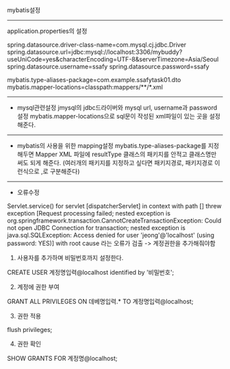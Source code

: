 mybatis설정

---
application.properties의 설정

spring.datasource.driver-class-name=com.mysql.cj.jdbc.Driver
spring.datasource.url=jdbc:mysql://localhost:3306/mybuddy?useUniCode=yes&characterEncoding=UTF-8&serverTimezone=Asia/Seoul
spring.datasource.username=ssafy
spring.datasource.password=ssafy

mybatis.type-aliases-package=com.example.ssafytask01.dto
mybatis.mapper-locations=classpath:mappers/**/*.xml

---


* mysql관련설정
jmysql의 jdbc드라이버와 mysql url, username과 password 설정
mybatis.mapper-locations으로 sql문이 작성된 xml파일이 있는 곳을 설정해준다.

---

* mybatis의 사용을 위한 mapping설정
mybatis.type-aliases-package를 지정해두면 Mapper XML 파일에 resultType 클래스의 패키지를 안적고 클래스명만 써도 되게 해준다.
(여러개의 패키지를 지정하고 싶다면 패키지경로, 패키지경로 이런식으로 ,로 구분해준다)



---

* 오류수정

Servlet.service() for servlet [dispatcherServlet] in context with path [] threw exception [Request processing failed; nested exception is org.springframework.transaction.CannotCreateTransactionException: Could not open JDBC Connection for transaction; nested exception is java.sql.SQLException: Access denied for user 'jeong'@'localhost' (using password: YES)] with root cause
라는 오류가 검출
-> 계정권한을 추가해줘야함


1. 사용자를 추가하며 비밀번호까지 설정한다.

CREATE USER 계정명입력@localhost identified by '비밀번호';
 

2. 계정에 권한 부여

GRANT ALL PRIVILEGES ON 데베명입력.* TO 계정명입력@localhost;
 

3. 권한 적용

flush privileges;
  

4. 권한 확인

SHOW GRANTS FOR 계정명@localhost;